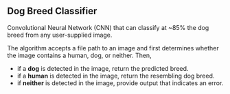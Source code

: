 ## Dog Breed Classifier

Convolutional Neural Network (CNN) that can classify at ~85% the dog breed from any user-supplied image.

The algorithm accepts a file path to an image and first determines whether the image contains a human, dog, or neither.
Then,
- if a __dog__ is detected in the image, return the predicted breed.
- if a __human__ is detected in the image, return the resembling dog breed.
- if __neither__ is detected in the image, provide output that indicates an error.

